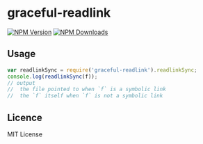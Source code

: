 # graceful-readlink
[![NPM Version](http://img.shields.io/npm/v/graceful-readlink.svg?style=flat)](https://www.npmjs.org/package/graceful-readlink)
[![NPM Downloads](https://img.shields.io/npm/dm/graceful-readlink.svg?style=flat)](https://www.npmjs.org/package/graceful-readlink)







































<extoc></extoc>

## Usage

```js
var readlinkSync = require('graceful-readlink').readlinkSync;
console.log(readlinkSync(f));
// output
//  the file pointed to when `f` is a symbolic link
//  the `f` itself when `f` is not a symbolic link
```
## Licence

MIT License
